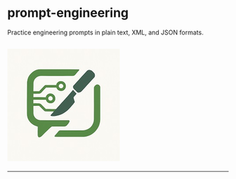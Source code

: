 # prompt-engineering

Practice engineering prompts in plain text, XML, and JSON formats.

![](assets/aipe25.jpg)
---
---
